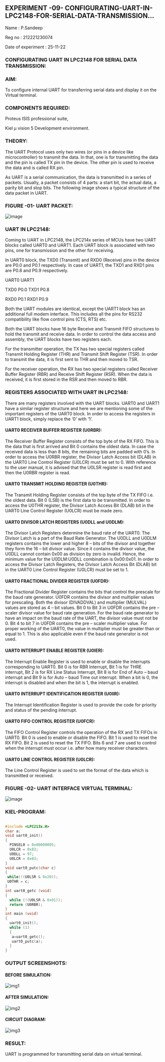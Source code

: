 ## EXPERIMENT -09- CONFIGURATING-UART-IN-LPC2148-FOR-SERIAL-DATA-TRANSMISSION...

Name : P.Sandeep

Reg no : 212221230074

Date of experiment : 25-11-22

### CONFIGURATING UART IN LPC2148 FOR SERIAL DATA TRANSMISSION:

### AIM: 

To configure internal UART for transferring serial data and display it on the Virtual terminal.

### COMPONENTS REQUIRED: 

Proteus ISIS professional suite,

Kiel μ vision 5 Development environment.

### THEORY: 

The UART Protocol uses only two wires (or pins in a device like microcontroller) to transmit the data. In that, one is for transmitting the data and the pin is called TX pin in the device. The other pin is used to receive the data and is called RX pin.

As UART is a serial communication, the data is transmitted in a series of packets. Usually, a packet consists of 4 parts: a start bit, the actual data, a parity bit and stop bits. The following image shows a typical structure of the data packet in UART.

### FIGURE -01- UART PACKET: 

  ![image](https://user-images.githubusercontent.com/36288975/203727146-383ce4b4-677b-44c3-bb13-a9e203950760.png)

### UART IN LPC2148:

Coming to UART in LPC2148, the LPC214x series of MCUs have two UART blocks called UART0 and UART1. Each UART block is associated with two pins, one for transmission and the other for receiving.

In UART0 block, the TXD0 (Transmit) and RXD0 (Receive) pins in the device are P0.0 and P0.1 respectively. In case of UART1, the TXD1 and RXD1 pins are P0.8 and P0.9 respectively.

UART0   UART1

TXD0	P0.0	TXD1	P0.8

RXD0	P0.1	RXD1	P0.9

Both the UART modules are identical, except the UART1 block has an additional full modem interface. This includes all the pins for RS232 compatibility like flow control pins (CTS, RTS) etc.

Both the UART blocks have 16 byte Receive and Transmit FIFO structures to hold the transmit and receive data. In order to control the data access and assembly, the UART blocks have two registers each.

For the transmitter operation, the TX has two special registers called Transmit Holding Register (THR) and Transmit Shift Register (TSR). In order to transmit the data, it is first sent to THR and then moved to TSR.

For the receiver operation, the RX has two special registers called Receiver Buffer Register (RBR) and Receive Shift Register (RSR). When the data is received, it is first stored in the RSR and then moved to RBR.

### REGISTERS ASSOCIATED WITH UART IN LPC2148:

There are many registers involved with the UART blocks. UART0 and UART1 have a similar register structure and here we are mentioning some of the important registers of the UART0 block. In order to access the registers in UART1 block, simply replace the ‘0’ with ‘1’.

#### UART0 RECEIVER BUFFER REGISTER (U0RBR): 

The Receiver Buffer Register consists of the top byte of the RX FIFO. This is the data that is first arrived and Bit 0 contains the oldest data. In case the received data is less than 8 bits, the remaining bits are padded with 0’s. In order to access the U0RBR register, the Divisor Latch Access bit (DLAB) in the UART0 Line Control Register (U0LCR) must be set to 0. With reference to the user manual, it is advised that the U0LSR register is read first and then the U0RBR register is read.

#### UART0 TRANSMIT HOLDING REGISTER (U0THR):

The Transmit Holding Register consists of the top byte of the TX FIFO i.e. the oldest data. Bit 0 (LSB) is the first data to be transmitted. In order to access the U0THR register, the Divisor Latch Access Bit (DLAB) bit in the UART0 Line Control Register (U0LCR) must be made zero.

#### UART0 DIVISOR LATCH REGISTERS (U0DLL and U0DLM):

The Divisor Latch Registers determine the baud rate of the UART0. The Divisor Latch is a part of the Baud Rate Generator. The U0DLL and U0DLM registers contains the lower and higher 8 – bits of the divisor and together they form the 16 – bit divisor value. Since it contains the divisor value, the U0DLL cannot contain 0x00 as division by zero is invalid. Hence, the minimum value for the U0DLM:U0DLL combination is 0x00:0x01. In order to access the Divisor Latch Registers, the Divisor Latch Access Bit (DLAB) bit in the UART0 Line Control Register (U0LCR) must be set to 1.

#### UART0 FRACTIONAL DIVIDER REGISTER (U0FDR):

The Fractional Divider Register contains the bits that control the prescale for the baud rate generator. U0FDR contains the divisor and multiplier values for prescaling. Both the divisor (DIVADDVAL) and multiplier (MULVAL) values are stored as 4 – bit values. Bit 0 to Bit 3 in U0FDR contains the pre – scaler divisor value for baud rate generation. For the baud rate generator to have an impact on the baud rate of the UART, the divisor value must not be 0. Bit 4 to bit 7 in U0FDR contains the pre – scaler multiplier value. For proper working of the UART0, the value in multiplier must be greater than or equal to 1. This is also applicable even if the baud rate generator is not used.

#### UART0 INTERRUPT ENABLE REGISTER (U0IER):

The Interrupt Enable Register is used to enable or disable the interrupts corresponding to UART0. Bit 0 is for RBR Interrupt, Bit 1 is for THRE interrupt, Bit 2 is for RX Line Status Interrupt, Bit 8 is for End of Auto – baud interrupt and Bit 9 is for Auto – baud Time out interrupt. When a bit is 0, the interrupt is disabled and when the bit is 1, the interrupt is enabled.

#### UART0 INTERRUPT IDENTIFICATION REGISTER (U0IIR):

The Interrupt Identification Register is used to provide the code for priority and status of the pending interrupt.

#### UART0 FIFO CONTROL REGISTER (U0FCR): 

The FIFO Control Register controls the operation of the RX and TX FIFOs in UART0. Bit 0 is used to enable or disable the FIFO. Bit 1 is used to reset the RX FIFO. Bit 2 is used to reset the TX FIFO. Bits 6 and 7 are used to control when the interrupt must occur i.e. after how many receiver characters.

#### UART0 LINE CONTROL REGISTER (U0LCR): 

The Line Control Register is used to set the format of the data which is transmitted or received.

### FIGURE -02- UART INTERFACE VIRTUAL TERMINAL:

  ![image](https://user-images.githubusercontent.com/36288975/203729175-35823e84-cdad-4cd2-8334-2a7477de528f.png)

### KIEL-PROGRAM: 

```c

#include <LPC213x.H>             
char a;
void uart0_init()
{
  PINSEL0 = 0x00000005;           
  U0LCR = 0x83;                   
  U0DLL = 97;                  
  U0LCR = 0x03;              
}
void uart0_putc(char c)
{
 while(!(U0LSR & 0x20));
 U0THR = c; 
}
int uart0_getc (void)
{                     
  while (!(U0LSR & 0x01));
  return (U0RBR);
}
int main (void) 
{                
  uart0_init();      
  while (1) 
  {                          
   a=uart0_getc();
   uart0_putc(a);
  }                               
}

```

### OUTPUT SCREENSHOTS:

#### BEFORE SIMULATION:

![img1](https://user-images.githubusercontent.com/93427534/204021664-a84ce1a9-203a-43e5-95f5-cf7ddd8a2e92.png)

#### AFTER SIMULATION:

![img2](https://user-images.githubusercontent.com/93427534/204021686-fc70ce4a-342a-4875-aea6-11dac6ada69b.png)

#### CIRCUIT DIAGRAM:

![img3](https://user-images.githubusercontent.com/93427534/204021693-469da419-1eb3-489f-b0cd-e4977021defc.png)

### RESULT:

UART is programmed for transmitting serial data on virtual terminal.  
